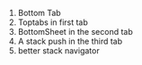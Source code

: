 

1. Bottom Tab
2. Toptabs in first tab
3. BottomSheet in the second tab
4. A stack push in the third tab
5. better stack navigator